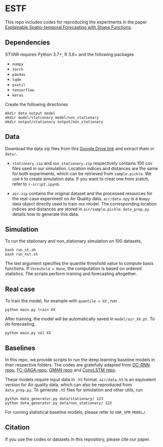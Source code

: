 # ESTF
This repo includes codes for reproducing the experiments in the paper [Explainable Spatio-temporal Forecasting with Shape Functions](https://openreview.net/forum?id=fARM4P0gAJV).

## Dependencies
STVAR requires Python 3.7+, R 3.6+ and the following packages

- `numpy`
- `torch`
- `pandas`
- `tqdm`
-  `psutil`
-  `tensorflow`
- `keras`

Create the following directories
```
mkdir data output model
mkdir model/stationary model/non_stationary
mkdir output/stationary output/non_stationary
```

## Data
Download the data zip files from this [Google Drive link](https://drive.google.com/drive/folders/1I_nSpdvV7zx8-Sv4eLVJ8X5RFnSa-9_p?usp=sharing) and extract them in `data/`. 
* `stationary.zip` and `non_stationary.zip` respectively contains 100 csv files used in our simulation. 
Location indices and distances are the same for both experiments, which can be retrieved from `sample.pickle`. 
We use `R` to create simulation data. If you want to creat one from sratch, refer to `r-script.ipynb`. 

* `air.zip` contains the original dataset and the processed resources for the real-case experiment on Air Quality data. 
`air/data.npy` is a `Numpy` data object directly used to train our model. The corresponding location indices and distances are stored in `air/sample.pickle`.
`data_prep.py` details how to generate this data. 

## Simulation
To run the stationary and non_stationary simulation on 100 datasets, 
```
bash run_st.sh
bash run_nst.sh
```
The last argument specifies the quantile threshold value to compute basis functions. If `threshold = None`, the computation is based on ordered statistics. 
The scripts perform training and forecasting altogether. 

## Real case
To train the model, for example with `quantile = XX` , run 
```
python main.py train XX
```
After training, the model will be automatically saved in `model/air_XX.pt`. To do forecasting, 
```
python main.py val XX
```
## Baselines
In this repo, we provide scripts to run the deep learning baseline models in their respective folders. 
The codes are gratefully adapted from [DC-RNN repo](https://github.com/liyaguang/DCRNN), [FC-GAGA repo](https://github.com/boreshkinai/fc-gaga), 
[GMAN repo](https://github.com/zhengchuanpan/GMAN) and [ConvLSTM repo](https://github.com/giserh/ConvLSTM-2).

These models require input data in `.h5` format. `air/data.h5` is an equivalent version for Air quality data, which can also be reproduced from `data_prep.py`. 
To generate `.h5` files for simulation and other utils, run 
```
python data_generator.py data/stationary/ 123
python data_generator.py data/non_stationary/ 123
```

For running statistical baseline models, please refer to `VAR_SPM_MODEL/`.

## Citation
If you use the codes or datasets in this repository, please cite our paper.


